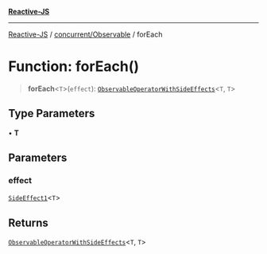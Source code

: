 [**Reactive-JS**](../../../README.md)

***

[Reactive-JS](../../../README.md) / [concurrent/Observable](../README.md) / forEach

# Function: forEach()

> **forEach**\<`T`\>(`effect`): [`ObservableOperatorWithSideEffects`](../type-aliases/ObservableOperatorWithSideEffects.md)\<`T`, `T`\>

## Type Parameters

• **T**

## Parameters

### effect

[`SideEffect1`](../../../functions/type-aliases/SideEffect1.md)\<`T`\>

## Returns

[`ObservableOperatorWithSideEffects`](../type-aliases/ObservableOperatorWithSideEffects.md)\<`T`, `T`\>
